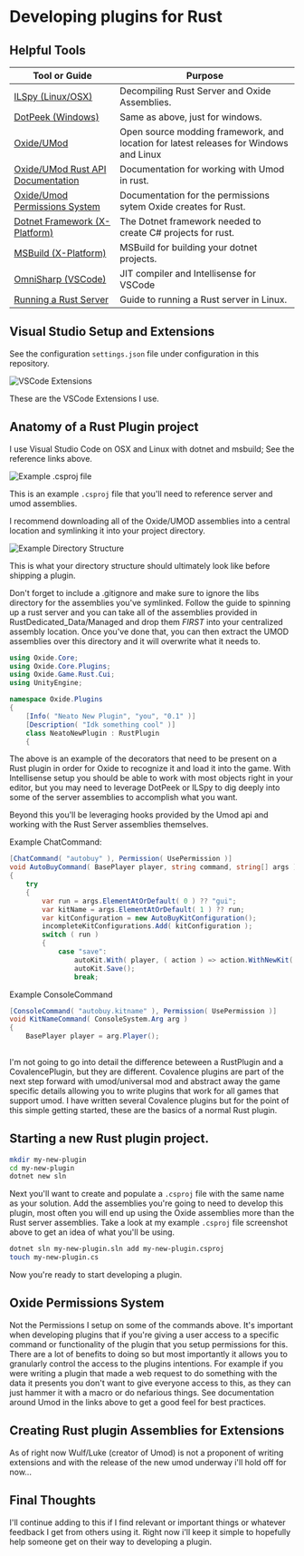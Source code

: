 # Developing plugins for Rust

## Helpful Tools

Tool or Guide  | Purpose
-------------- | -------
[ILSpy (Linux/OSX)](https://github.com/icsharpcode/ILSpy) | Decompiling Rust Server and Oxide Assemblies.
[DotPeek (Windows)](https://www.jetbrains.com/decompiler/) | Same as above, just for windows.
[Oxide/UMod](https://github.com/OxideMod/Oxide.Rust/releases) | Open source modding framework, and location for latest releases for Windows and Linux
[Oxide/UMod Rust API Documentation](https://umod.org/documentation/games/rust) | Documentation for working with Umod in rust. 
[Oxide/Umod Permissions System](https://umod.org/documentation/plugins/permissions) | Documentation for the permissions sytem Oxide creates for Rust.
[Dotnet Framework (X-Platform)](https://dotnet.microsoft.com/download) | The Dotnet framework needed to create C# projects for rust. 
[MSBuild (X-Platform)](https://github.com/dotnet/msbuild) | MSBuild for building your dotnet projects.
[OmniSharp (VSCode)](https://github.com/OmniSharp/omnisharp-vscode) | JIT compiler and Intellisense for VSCode
[Running a Rust Server](https://www.rustafied.com/how-to-host-a-rust-server-in-linux) | Guide to running a Rust server in Linux. 

## Visual Studio Setup and Extensions
See the configuration `settings.json` file under configuration in this repository. 

![VSCode Extensions](images/extensions.png)

These are the VSCode Extensions I use.

## Anatomy of a Rust Plugin project
I use Visual Studio Code on OSX and Linux with dotnet and msbuild; See the reference links above. 

![Example .csproj file](images/example-csproj.png)

This is an example `.csproj` file that you'll need to reference server and umod assemblies. 

I recommend downloading all of the Oxide/UMOD assemblies into a central location and symlinking it into your project directory. 

![Example Directory Structure](images/directory-structure.png)

This is what your directory structure should ultimately look like before shipping a plugin. 

Don't forget to include a .gitignore and make sure to ignore the libs directory for the assemblies you've symlinked. Follow the guide to spinning up a rust server and you can take 
all of the assemblies provided in RustDedicated_Data/Managed and drop them *FIRST* into your centralized assembly location. Once you've done that, you can then extract the UMOD 
assemblies over this directory and it will overwrite what it needs to. 

```C#
using Oxide.Core;
using Oxide.Core.Plugins;
using Oxide.Game.Rust.Cui;
using UnityEngine;

namespace Oxide.Plugins
{
    [Info( "Neato New Plugin", "you", "0.1" )]
    [Description( "Idk something cool" )]
    class NeatoNewPlugin : RustPlugin
    {
```

The above is an example of the decorators that need to be present on a Rust plugin in order for Oxide to recognize it and load it into the game. With Intellisense setup you should 
be able to work with most objects right in your editor, but you may need to leverage DotPeek or ILSpy to dig deeply into some of the server assemblies to accomplish what you want.

Beyond this you'll be leveraging hooks provided by the Umod api and working with the Rust Server assemblies themselves. 

Example ChatCommand:

```C#
[ChatCommand( "autobuy" ), Permission( UsePermission )]
void AutoBuyCommand( BasePlayer player, string command, string[] args )
{
    try
    {
        var run = args.ElementAtOrDefault( 0 ) ?? "gui";
        var kitName = args.ElementAtOrDefault( 1 ) ?? run;
        var kitConfiguration = new AutoBuyKitConfiguration();
        incompleteKitConfigurations.Add( kitConfiguration );
        switch ( run )
        {
            case "save":
                autoKit.With( player, ( action ) => action.WithNewKit( kitName ).Save( Save ).Notify() );
                autoKit.Save();
                break;
```

Example ConsoleCommand

```C#
[ConsoleCommand( "autobuy.kitname" ), Permission( UsePermission )]
void KitNameCommand( ConsoleSystem.Arg arg )
{
    BasePlayer player = arg.Player();
                
```

I'm not going to go into detail the difference beteween a RustPlugin and a CovalencePlugin, but they are different. Covalence plugins are part of the next step forward with 
umod/universal mod and abstract away the game specific details allowing you to write plugins that work for all games that support umod. I have written several Covalence plugins 
but for the point of this simple getting started, these are the basics of a normal Rust plugin. 

## Starting a new Rust plugin project. 

```bash
mkdir my-new-plugin
cd my-new-plugin
dotnet new sln
```

Next you'll want to create and populate a `.csproj` file with the same name as your solution. Add the assemblies you're going to need to develop this plugin, most often you will 
end up using the Oxide assemblies more than the Rust server assemblies. Take a look at my example `.csproj` file screenshot above to get an idea of what you'll be using.

```bash
dotnet sln my-new-plugin.sln add my-new-plugin.csproj
touch my-new-plugin.cs
```

Now you're ready to start developing a plugin. 

## Oxide Permissions System

Not the Permissions I setup on some of the commands above. It's important when developing plugins that if you're giving a user access to a specific command or functionality of the 
plugin that you setup permissions for this. There are a lot of benefits to doing so but most importantly it allows you to granularly control the access to the plugins intentions. 
For example if you were writing a plugin that made a web request to do something with the data it presents  you don't want to give everyone access to this, as they can just hammer 
it with a macro or do nefarious things. See documentation around Umod in the links above to get a good feel for best practices. 

## Creating Rust plugin Assemblies for Extensions

As of right now Wulf/Luke (creator of Umod) is not a proponent of writing extensions and with the release of the new umod underway i'll hold off for now... 


## Final Thoughts

I'll continue adding to this if I find relevant or important things or whatever feedback I get from others using it. Right now i'll keep it simple to hopefully help someone get on 
their way to developing a plugin. 

